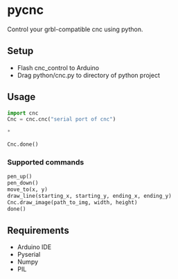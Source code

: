 # pycnc
Control your grbl-compatible cnc using python. 

## Setup
- Flash cnc_control to Arduino
- Drag python/cnc.py to directory of python project

## Usage
```python
import cnc
Cnc = cnc.cnc("serial port of cnc")

*

Cnc.done()
```

### Supported commands
```python
pen_up()
pen_down()
move_to(x, y)
draw_line(starting_x, starting_y, ending_x, ending_y)
Cnc.draw_image(path_to_img, width, height)
done()
```

## Requirements
- Arduino IDE
- Pyserial
- Numpy
- PIL
